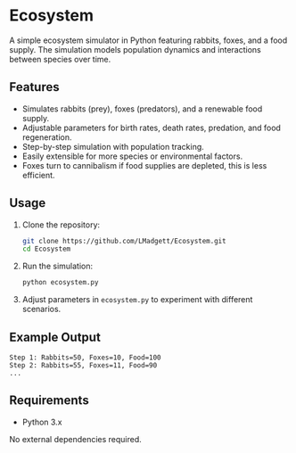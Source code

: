 # Ecosystem
A simple ecosystem simulator in Python featuring rabbits, foxes, and a food supply. The simulation models population dynamics and interactions between species over time.

## Features

- Simulates rabbits (prey), foxes (predators), and a renewable food supply.
- Adjustable parameters for birth rates, death rates, predation, and food regeneration.
- Step-by-step simulation with population tracking.
- Easily extensible for more species or environmental factors.
- Foxes turn to cannibalism if food supplies are depleted, this is less efficient.

## Usage

1. Clone the repository:
    ```bash
    git clone https://github.com/LMadgett/Ecosystem.git
    cd Ecosystem
    ```

2. Run the simulation:
    ```bash
    python ecosystem.py
    ```

3. Adjust parameters in `ecosystem.py` to experiment with different scenarios.

## Example Output

```
Step 1: Rabbits=50, Foxes=10, Food=100
Step 2: Rabbits=55, Foxes=11, Food=90
...
```

## Requirements

- Python 3.x

No external dependencies required.